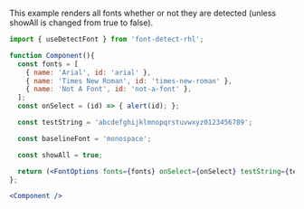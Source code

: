 <!-- # FontOptions -->
This example renders all fonts whether or not they are detected (unless showAll is changed from true to false).
```jsx
import { useDetectFont } from 'font-detect-rhl';

function Component(){
  const fonts = [
    { name: 'Arial', id: 'arial' },
    { name: 'Times New Roman', id: 'times-new-roman' },
    { name: 'Not A Font', id: 'not-a-font' },
  ];
  const onSelect = (id) => { alert(id); };

  const testString = 'abcdefghijklmnopqrstuvwxyz0123456789';

  const baselineFont = 'monospace';

  const showAll = true;

  return (<FontOptions fonts={fonts} onSelect={onSelect} testString={testString} baselineFont={baselineFont} showAll={showAll}></FontOptions>);
};

<Component />
```

